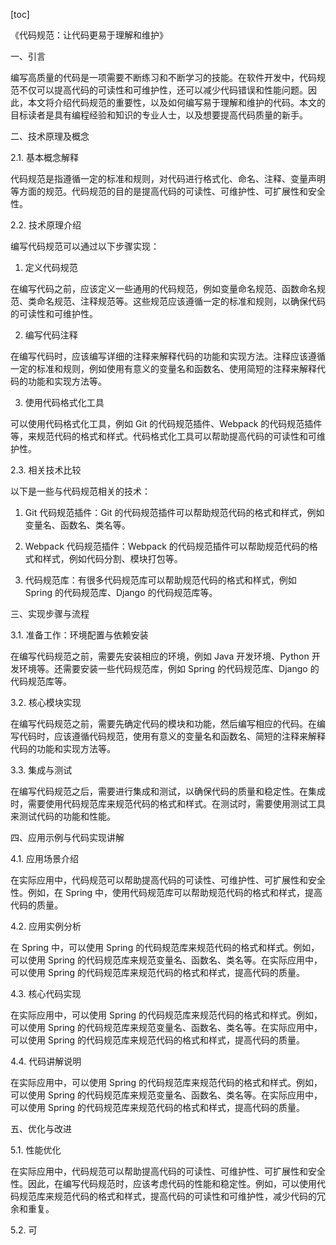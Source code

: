 
[toc]                    
                
                
《代码规范：让代码更易于理解和维护》

一、引言

编写高质量的代码是一项需要不断练习和不断学习的技能。在软件开发中，代码规范不仅可以提高代码的可读性和可维护性，还可以减少代码错误和性能问题。因此，本文将介绍代码规范的重要性，以及如何编写易于理解和维护的代码。本文的目标读者是具有编程经验和知识的专业人士，以及想要提高代码质量的新手。

二、技术原理及概念

2.1. 基本概念解释

代码规范是指遵循一定的标准和规则，对代码进行格式化、命名、注释、变量声明等方面的规范。代码规范的目的是提高代码的可读性、可维护性、可扩展性和安全性。

2.2. 技术原理介绍

编写代码规范可以通过以下步骤实现：

1. 定义代码规范

在编写代码之前，应该定义一些通用的代码规范，例如变量命名规范、函数命名规范、类命名规范、注释规范等。这些规范应该遵循一定的标准和规则，以确保代码的可读性和可维护性。

2. 编写代码注释

在编写代码时，应该编写详细的注释来解释代码的功能和实现方法。注释应该遵循一定的标准和规则，例如使用有意义的变量名和函数名、使用简短的注释来解释代码的功能和实现方法等。

3. 使用代码格式化工具

可以使用代码格式化工具，例如 Git 的代码规范插件、Webpack 的代码规范插件等，来规范代码的格式和样式。代码格式化工具可以帮助提高代码的可读性和可维护性。

2.3. 相关技术比较

以下是一些与代码规范相关的技术：

1. Git 代码规范插件：Git 的代码规范插件可以帮助规范代码的格式和样式，例如变量名、函数名、类名等。

2. Webpack 代码规范插件：Webpack 的代码规范插件可以帮助规范代码的格式和样式，例如代码分割、模块打包等。

3. 代码规范库：有很多代码规范库可以帮助规范代码的格式和样式，例如 Spring 的代码规范库、Django 的代码规范库等。

三、实现步骤与流程

3.1. 准备工作：环境配置与依赖安装

在编写代码规范之前，需要先安装相应的环境，例如 Java 开发环境、Python 开发环境等。还需要安装一些代码规范库，例如 Spring 的代码规范库、Django 的代码规范库等。

3.2. 核心模块实现

在编写代码规范之前，需要先确定代码的模块和功能，然后编写相应的代码。在编写代码时，应该遵循代码规范，使用有意义的变量名和函数名、简短的注释来解释代码的功能和实现方法等。

3.3. 集成与测试

在编写代码规范之后，需要进行集成和测试，以确保代码的质量和稳定性。在集成时，需要使用代码规范库来规范代码的格式和样式。在测试时，需要使用测试工具来测试代码的功能和性能。

四、应用示例与代码实现讲解

4.1. 应用场景介绍

在实际应用中，代码规范可以帮助提高代码的可读性、可维护性、可扩展性和安全性。例如，在 Spring 中，使用代码规范库可以帮助规范代码的格式和样式，提高代码的质量。

4.2. 应用实例分析

在 Spring 中，可以使用 Spring 的代码规范库来规范代码的格式和样式。例如，可以使用 Spring 的代码规范库来规范变量名、函数名、类名等。在实际应用中，可以使用 Spring 的代码规范库来规范代码的格式和样式，提高代码的质量。

4.3. 核心代码实现

在实际应用中，可以使用 Spring 的代码规范库来规范代码的格式和样式。例如，可以使用 Spring 的代码规范库来规范变量名、函数名、类名等。在实际应用中，可以使用 Spring 的代码规范库来规范代码的格式和样式，提高代码的质量。

4.4. 代码讲解说明

在实际应用中，可以使用 Spring 的代码规范库来规范代码的格式和样式。例如，可以使用 Spring 的代码规范库来规范变量名、函数名、类名等。在实际应用中，可以使用 Spring 的代码规范库来规范代码的格式和样式，提高代码的质量。

五、优化与改进

5.1. 性能优化

在实际应用中，代码规范可以帮助提高代码的可读性、可维护性、可扩展性和安全性。因此，在编写代码规范时，应该考虑代码的性能和稳定性。例如，可以使用代码规范库来规范代码的格式和样式，提高代码的可读性和可维护性，减少代码的冗余和重复。

5.2. 可

